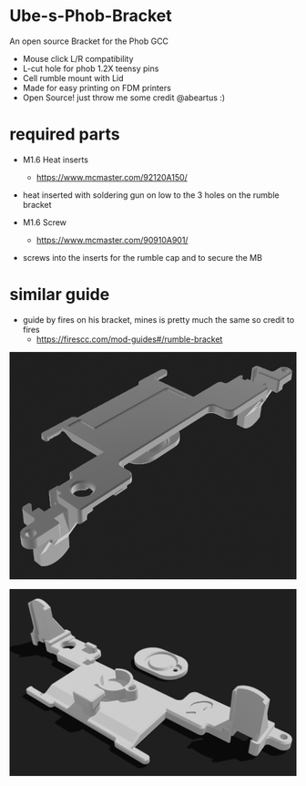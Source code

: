 # Ube-s-Phob-Bracket
An open source Bracket for the Phob GCC
 - Mouse click L/R compatibility 
 - L-cut hole for phob 1.2X teensy pins
 - Cell rumble mount with Lid
 - Made for easy printing on FDM printers
 - Open Source! just throw me some credit @abeartus :)
 
# required parts
 - M1.6 Heat inserts
     - https://www.mcmaster.com/92120A150/
 - heat inserted with soldering gun on low to the 3 holes on the rumble bracket

 - M1.6 Screw 
     - https://www.mcmaster.com/90910A901/
 - screws into the inserts for the rumble cap and to secure the MB

# similar guide
 - guide by fires on his bracket, mines is pretty much the same so credit to fires 
    - https://firescc.com/mod-guides#/rumble-bracket

![Alt text](./images/UR-GCC-2.png)

![Alt text](./images/UR-GCC-3.png)